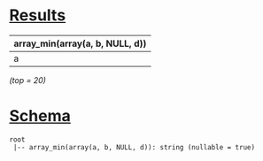 # [Results](#tab/results)

|array_min(array(a, b, NULL, d))|
|-------------------------------|
|a                              |

_(top = 20)_

# [Schema](#tab/schema)

```shell
root
 |-- array_min(array(a, b, NULL, d)): string (nullable = true)

```
